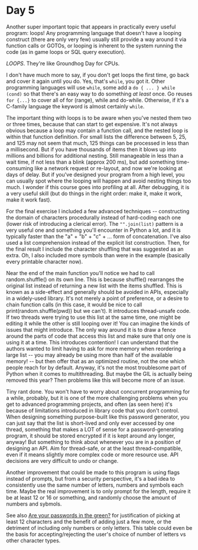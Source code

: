 # Day 5

Another super important topic that appears in practically every useful program:
loops!  Any programming language that doesn't have a looping construct (there
are only very few) usually still provide a way around it via function calls or
GOTOs, or looping is inherent to the system running the code (as in game loops
or SQL query execution).

*LOOPS*.  They're like Groundhog Day for CPUs.

I don't have much more to say, if you don't get loops the first time, go back
and cover it again until you do.  Yes, that's `while`, you got it.  Other
programming languages will use `while`, some add a `do { ... } while (cond)` so
that there's an easy way to do something *at least* once.  Go reuses `for {...}`
to cover all of for (range), while and do-while.  Otherwise, if it's a C-family
language the keyword is almost certainly `while`.

The important thing with loops is to be aware when you've nested them two or
three times, because that can start to get expensive.  It's not always obvious
because a loop may contain a function call, and the nested loop is within that
function definition.  For small lists the difference between 5, 25, and 125 may
not seem that much, 125 things can be processed in less than a millisecond.  But
if you have thousands of items then it blows up into millions and billions for
additional nesting.  Still manageable in less than a wait time, if not less than
a blink (approx 200 ms), but add something time-consuming like a network request
or re-layout, and now we're looking at days of delay.  But if you've designed
your program from a high level, you can usually spot where the looping will
happen and avoid nesting things too much.  I wonder if this course goes into
profiling at all.  After debugging, it is a very useful skill (but do things in
the right order: make it, make it work, make it work fast).

For the final exercise I included a few advanced techniques -- constructing
the domain of characters procedurally instead of hard-coding each one (lower
risk of introducing a clerical error).  The `"".join(list)` pattern is a very
useful one and something you'll encounter in Python a lot, and it is typically
faster than the "a" + "b" + "c" + ... form of concatenation.  I've also used a
list comprehension instead of the explicit list construction.  Then, for the
final result I include the character shuffling that was suggested as an extra.
Oh, I also included more symbols than were in the example (basically every
printable character now).

Near the end of the main function you'll notice we had to call random.shuffle()
on its own line.  This is because shuffle() rearranges the original list instead
of returning a new list with the items shuffled.  This is known as a side-effect
and generally should be avoided in APIs, especially in a widely-used library.
It's not merely a point of preference, or a desire to chain function calls (in
this case, it would be nice to call print(random.shuffle(pwd)) but we can't).
It introduces thread-unsafe code.  If two threads were trying to use this list
at the same time, one might be editing it while the other is still looping over
it!  You can imagine the kinds of issues that might introduce.  The only way
around it is to draw a fence around the parts of code that access this list and
make sure that only one is using it at a time.  This introduces contention!  I
can understand that the authors wanted to limit having to ask for more memory
when reordering a large list -- you may already be using more than half of the
available memory! -- but then offer that as an optimized routine, not the one
which people reach for by default.  Anyway, it's not the most troublesome part
of Python when it comes to multithreading.  But maybe the GIL is actually being
removed this year?  Then problems like this will become more of an issue.

Tiny rant done.  You won't have to worry about concurrent programming for a
while, probably, but it is one of the more challenging problems when you get to
advanced programming projects, and often (as seen here) it's because of
limitations introduced in library code that you don't control.  When designing
something purpose-built like this password generator, you can just say that the
list is short-lived and only ever accessed by one thread, something that makes
a LOT of sense for a password-generating program, it should be stored encrypted
if it is kept around any longer, anyway!  But something to think about whenever
you are in a position of designing an API.  Aim for thread-safe, or at the least
thread-compatible, even if it means slightly more complex code or more resource
use.  API decisions are very difficult to undo or change.

Another improvement that could be made to this program is using flags instead of
prompts, but from a security perspective, it's a bad idea to consistently use
the same number of letters, numbers and symbols each time.  Maybe the real
improvement is to only prompt for the length, require it be at least 12 or 16 or
something, and randomly choose the amount of numbers and sybmols.

See also
[Are your passwords in the green?](https://www.hivesystems.io/blog/are-your-passwords-in-the-green?utm_source=tabletext)
for justification of picking at least 12 characters and the benefit of adding
just a few more, or the detriment of including only numbers or only letters.
This table could even be the basis for accepting/rejecting the user's choice
of number of letters vs other character types.